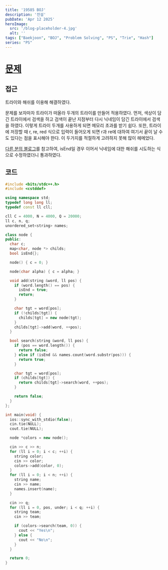 ```yaml
---
title: '19585 BOJ'
description: '전설'
pubDate: 'Apr 12 2025'
heroImage:
  src: '/blog-placeholder-4.jpg'
  alt: ''
tags: ["Baekjoon", "BOJ", "Problem Solving", "PS", "Trie", "Hash"]
series: "PS"
---
```


# [문제](https://www.acmicpc.net/problem/19585)

## 접근

트라이와 해쉬를 이용해 해결하였다.

문제를 보자마자 트라이가 떠올라 두개의 트라이를 만들어 적용하였다.
먼저, 색상이 담긴 트라이에서 검색을 하고 검색이 끝난 지점부터 다시 닉네임이 담긴 트라이에서 검색을 하였다.
이렇게 트라이 두개를 사용하게 되면 메모리 초과를 받기 쉽다.
또한, 트라이에 저장할 때 r, re, red 식으로 입력이 들어오게 되면 r과 re에 대하여 여기서 끝이 날 수도 있다는 점을 표시해야 한다.
이 두가지를 적절하게 고려하지 못해 많이 헤메었다.

[다른 분의 블로그](https://pill27211.tistory.com/6)를 참고하여, isEnd일 경우 이어서 닉네임에 대한 해쉬를 시도하는 식으로
수정하였더니 통과하였다.

## 코드

```c++
#include <bits/stdc++.h>
#include <cstddef>

using namespace std;
typedef long long ll;
typedef const ll cll;

cll C = 4000, N = 4000, Q = 20000;
ll c, n, q;
unordered_set<string> names;

class node {
public:
  char c;
  map<char, node *> childs;
  bool isEnd{};

  node() { c = 0; }

  node(char alpha) { c = alpha; }

  void add(string &word, ll pos) {
    if (word.length() == pos) {
      isEnd = true;
      return;
    }

    char tgt = word[pos];
    if (!childs[tgt]) {
      childs[tgt] = new node(tgt);
    }
    childs[tgt]->add(word, ++pos);
  }

  bool search(string &word, ll pos) {
    if (pos == word.length()) {
      return false;
    } else if (isEnd && names.count(word.substr(pos))) {
      return true;
    }

    char tgt = word[pos];
    if (childs[tgt]) {
      return childs[tgt]->search(word, ++pos);
    }

    return false;
  }
};

int main(void) {
  ios::sync_with_stdio(false);
  cin.tie(NULL);
  cout.tie(NULL);

  node *colors = new node();

  cin >> c >> n;
  for (ll i = 0; i < c; ++i) {
    string color;
    cin >> color;
    colors->add(color, 0);
  }
  for (ll i = 0; i < n; ++i) {
    string name;
    cin >> name;
    names.insert(name);
  }

  cin >> q;
  for (ll i = 0, pos, under; i < q; ++i) {
    string team;
    cin >> team;

    if (colors->search(team, 0)) {
      cout << "Yes\n";
    } else {
      cout << "No\n";
    }
  }

  return 0;
}
```